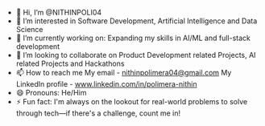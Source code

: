 - 👋 Hi, I’m @NITHINPOLI04
- 👀 I’m interested in Software Development, Artificial Intelligence and Data Science
- 🌱 I’m currently working on: Expanding my skills in AI/ML and full-stack development
- 💞️ I’m looking to collaborate on Product Development related Projects, AI related Projects and Hackathons
- 📫 How to reach me
  My email - nithinpolimera04@gmail.com
  My LinkedIn profile - www.linkedin.com/in/polimera-nithin
- 😄 Pronouns: He/Him
- ⚡ Fun fact: I'm always on the lookout for real-world problems to solve through tech—if there's a challenge, count me in!

<!---
NITHINPOLI04/NITHINPOLI04 is a ✨ special ✨ repository because its `README.md` (this file) appears on your GitHub profile.
You can click the Preview link to take a look at your changes.
--->
